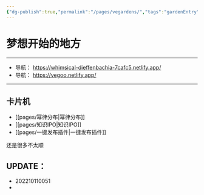 ```yaml
---
{"dg-publish":true,"permalink":"/pages/vegardens/","tags":"gardenEntry","dgHomeLink":true,"dgPassFrontmatter":false}
---
```




# 梦想开始的地方
---
- 导航： https://whimsical-dieffenbachia-7cafc5.netlify.app/
- 导航： https://vegoo.netlify.app/
---

## 卡片机
 
- [[pages/幂律分布|幂律分布]]
- [[pages/知识IPO|知识IPO]]
- [[pages/一键发布插件|一键发布插件]]

还是很多不太顺



UPDATE：
--- 
- 202210110051
- 